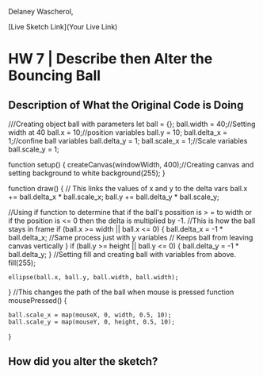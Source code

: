 Delaney Wascherol,

[Live Sketch Link](Your Live Link)


# HW 7 | Describe then Alter the Bouncing Ball

## Description of What the Original Code is Doing


///Creating object ball with parameters
let ball = {};
ball.width = 40;//Setting width at 40
ball.x = 10;//position variables
ball.y = 10;
ball.delta_x = 1;//confine ball variables
ball.delta_y = 1;
ball.scale_x = 1;//Scale variables
ball.scale_y = 1;

function setup() {
  createCanvas(windowWidth, 400);//Creating canvas and setting background to white
    background(255);
}



function draw() {
 // This links the values of x and y to the delta vars
    ball.x += ball.delta_x * ball.scale_x;
    ball.y += ball.delta_y * ball.scale_y;

//Using if function to determine that if the ball's possition is > = to width or if the position is <= 0 then the delta is multiplied by -1.
//This is how the ball stays in frame
    if (ball.x >= width || ball.x <= 0) {
        ball.delta_x = -1 * ball.delta_x;
//Same process just with y variables
// Keeps ball from leaving canvas vertically
    }
    if (ball.y >= height || ball.y <= 0) {
        ball.delta_y = -1 * ball.delta_y;
    }
  //Setting fill and creating ball with variables from above.
    fill(255);

    ellipse(ball.x, ball.y, ball.width, ball.width);

}
//This changes the path of the ball when mouse is pressed
function mousePressed() {

    ball.scale_x = map(mouseX, 0, width, 0.5, 10);
    ball.scale_y = map(mouseY, 0, height, 0.5, 10);
}


## How did you alter the sketch?
